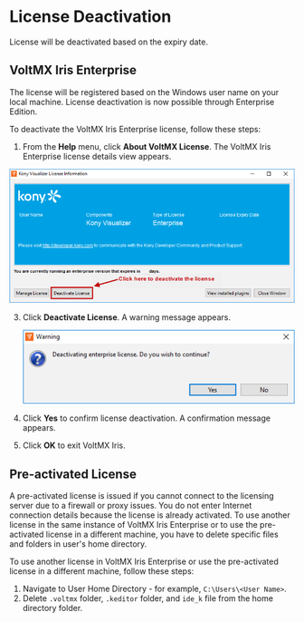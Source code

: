 ﻿

License Deactivation
====================

License will be deactivated based on the expiry date.

VoltMX Iris Enterprise
--------------------------

The license will be registered based on the Windows user name on your local machine. License deactivation is now possible through Enterprise Edition.

To deactivate the VoltMX Iris Enterprise license, follow these steps:

1.  From the **Help** menu, click **About VoltMX License**. The VoltMX Iris Enterprise license details view appears.

![](Resources/Images/about_lic.png)

3.  Click **Deactivate License**. A warning message appears.
    
    ![](Resources/Images/Deactivate_lic.png)
    
4.  Click **Yes** to confirm license deactivation. A confirmation message appears.
5.  Click **OK** to exit VoltMX Iris.

Pre-activated License
---------------------

A pre-activated license is issued if you cannot connect to the licensing server due to a firewall or proxy issues. You do not enter Internet connection details because the license is already activated. To use another license in the same instance of VoltMX Iris Enterprise or to use the pre-activated license in a different machine, you have to delete specific files and folders in user's home directory.

To use another license in VoltMX Iris Enterprise or use the pre-activated license in a different machine, follow these steps: 

1.  Navigate to User Home Directory - for example, `C:\Users\<User Name>`.
2.  Delete `.voltmx` folder, `.keditor` folder, and `ide_k` file from the home directory folder.
